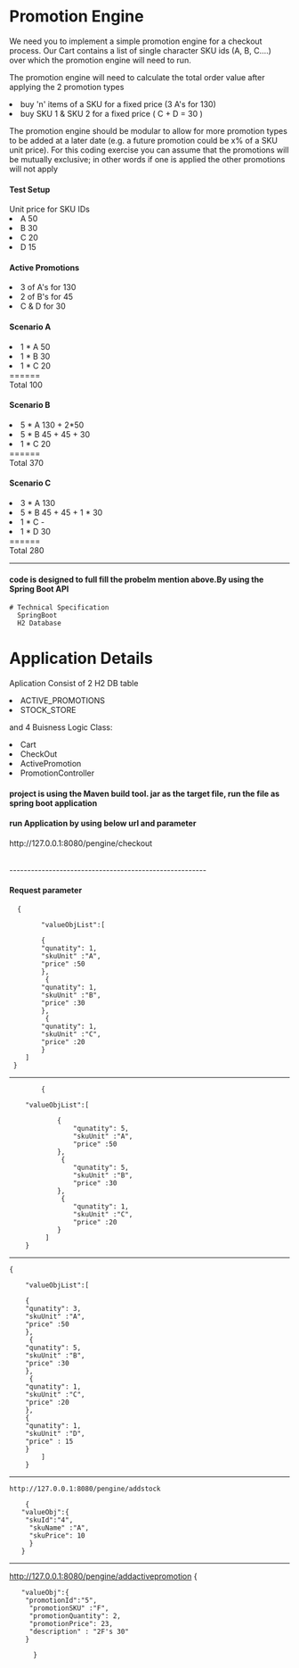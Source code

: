 

<h1> Promotion Engine</h1>
We need you to implement a simple promotion engine for a checkout process. Our Cart contains a list of single character SKU ids (A, B, C....) over which the promotion engine will need to run.

The promotion engine will need to calculate the total order value after applying the 2 promotion types
	<li>buy 'n' items of a SKU for a fixed price (3 A's for 130)</li>
	<li>buy SKU 1 & SKU 2 for a fixed price ( C + D = 30 )</li>
	
	
The promotion engine should be modular to allow for more promotion types to be added at a later date (e.g. a future promotion could be x% of a SKU unit price). For this coding exercise you can assume that the promotions will be mutually exclusive; in other words if one is applied the other promotions will not apply</p>
<h4>Test Setup</h4>
Unit price for SKU IDs
<li>A      50</li>
<li>B      30</li>
<li>C      20</li>
<li>D      15</li>

<h4>Active Promotions</h4>
<li>3 of A's for 130</li>
<li>2 of B's for 45</li>
<li>C & D for 30</li>

<h4>Scenario A</h4>
<li>1 * A     50</li>
<li>1 * B     30</li>
<li>1 * C     20</li>
 ======</br>
Total     100

<h4>Scenario B</h4>
<li>5 * A     130 + 2*50</li>
<li>5 * B     45 + 45 + 30</li>
<li>1 * C     20</li>
======</br>
Total     370

<h4>Scenario C</h4>
<li>3 * A     130</li>
<li>5 * B     45 + 45 + 1 * 30</li>
<li>1 * C     -</li>
<li>1 * D     30</li>
======</br>
Total     280


-------------------------------------

<h4>code is designed to full fill the probelm mention above.By using the Spring Boot API</h4>

	# Technical Specification
 	  SpringBoot 
 	  H2 Database 
# Application Details

  Aplication Consist of 2 H2 DB table 
  
  <li>ACTIVE_PROMOTIONS </li>
  <li>STOCK_STORE </li>
  
  and 4 Buisness Logic Class:
  <li>Cart</li>
   <li>CheckOut</li>
   <li>ActivePromotion</li>
    <li>PromotionController</li>
  
  
  <h4>project is using the Maven build tool. jar as the target file, run the file as spring boot application </h4>
  
 <h4> run Application by using below url and parameter</h4>
  <p>http://127.0.0.1:8080/pengine/checkout</p><br/>
  -------------------------------------------------------
 <h4> Request parameter</h4>
 
	  {
    
		    "valueObjList":[

		    {
			"qunatity": 1,
			"skuUnit" :"A",
			"price" :50
		    },
		     {
			"qunatity": 1,
			"skuUnit" :"B",
			"price" :30
		    },
		     {
			"qunatity": 1,
			"skuUnit" :"C",
			"price" :20
		    }
		]
	 }
-----------------------------------------------------------------------
            {
		
		"valueObjList":[

				{
					"qunatity": 5,
					"skuUnit" :"A",
					"price" :50
				},
				 {
					"qunatity": 5,
					"skuUnit" :"B",
					"price" :30
				},
				 {
					"qunatity": 1,
					"skuUnit" :"C",
					"price" :20
				}
			 ]
		}
---------------------------------------------------------------
	{

	    "valueObjList":[

	    {
		"qunatity": 3,
		"skuUnit" :"A",
		"price" :50
	    },
	     {
		"qunatity": 5,
		"skuUnit" :"B",
		"price" :30
	    },
	     {
		"qunatity": 1,
		"skuUnit" :"C",
		"price" :20
	    },
	    {
		"qunatity": 1,
		"skuUnit" :"D",
		"price" : 15
	    }
			]
		}
------------------------------------------------------------ 

	http://127.0.0.1:8080/pengine/addstock

	    {
	   "valueObj":{
	    "skuId":"4",
	     "skuName" :"A",
	     "skuPrice": 10
	     }
	   }
 -----------------------------------------------------------
 http://127.0.0.1:8080/pengine/addactivepromotion
	    {

	   "valueObj":{
	    "promotionId":"5",
	     "promotionSKU" :"F",
	     "promotionQuantity": 2,
	     "promotionPrice": 23,
	     "description" : "2F's 30"
		}

	      }
